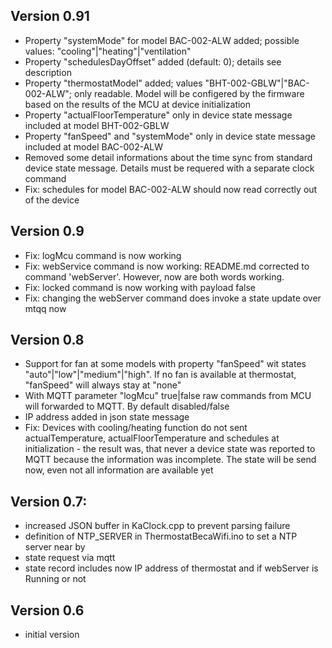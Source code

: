 ## Version 0.91
* Property "systemMode" for model BAC-002-ALW added; possible values: "cooling"|"heating"|"ventilation"
* Property "schedulesDayOffset" added (default: 0); details see description
* Property "thermostatModel" added; values "BHT-002-GBLW"|"BAC-002-ALW"; only readable. Model will be configered by the firmware based on the results of the MCU at device initialization
* Property "actualFloorTemperature" only in device state message included at model BHT-002-GBLW
* Property "fanSpeed" and "systemMode" only in device state message included at model BAC-002-ALW
* Removed some detail informations about the time sync from standard device state message. Details must be requered with a separate clock command
* Fix: schedules for model BAC-002-ALW should now read correctly out of the device
## Version 0.9
* Fix: logMcu command is now working
* Fix: webService command is now working: README.md corrected to command 'webServer'. However, now are both words working.
* Fix: locked command is now working with payload false
* Fix: changing the webServer command does invoke a state update over mtqq now
## Version 0.8
* Support for fan at some models with property "fanSpeed" wit states "auto"|"low"|"medium"|"high". If no fan is available at thermostat, "fanSpeed" will always stay at "none"
* With MQTT parameter "logMcu" true|false raw commands from MCU will forwarded to MQTT. By default disabled/false
* IP address added in json state message
* Fix: Devices with cooling/heating function do not sent actualTemperature, actualFloorTemperature and schedules at initialization - the result was, that never a device state was reported to MQTT because the information was incomplete. The state will be send now, even not all information are available yet
## Version 0.7:
* increased JSON buffer in KaClock.cpp to prevent parsing failure
* definition of NTP_SERVER in ThermostatBecaWifi.ino to set a NTP server near by
* state request via mqtt
* state record includes now IP address of thermostat and if webServer is Running or not
## Version 0.6
* initial version
